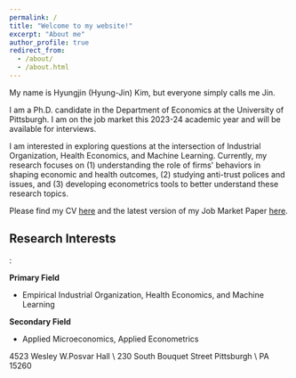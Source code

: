 ```yaml
---
permalink: /
title: "Welcome to my website!"
excerpt: "About me"
author_profile: true
redirect_from: 
  - /about/
  - /about.html
---
```



My name is Hyungjin (Hyung-Jin) Kim, but everyone simply calls me Jin. 

I am a Ph.D. candidate in the Department of Economics at the University of Pittsburgh. I am on the job market this 2023-24 academic year and will be available for interviews.

I am interested in exploring questions at the intersection of Industrial Organization, Health Economics, and Machine Learning. Currently, my research focuses on (1) understanding the role of firms' behaviors in shaping economic and health outcomes, (2) studying anti-trust polices and issues, and (3) developing econometrics tools to better understand these research topics.

Please find my CV [here](https://www.dropbox.com/scl/fi/3115ihdkydrrqj4yoband/CV_HJ_Kim.pdf?rlkey=7iy8c5wu03mzavgt6czom6i3d&dl=0) and the latest version of my Job Market Paper [here](https://www.dropbox.com/scl/fi/87rbv5kq5t2sxymz6acva/JMP_HJ_Kim.pdf?rlkey=fhs1hggnb6vmu2u9ncymn67u6&dl=0).


<h2>Research Interests</h2>:

 <strong>Primary Field</strong>
 - Empirical Industrial Organization, Health Economics, and Machine Learning

 <strong>Secondary Field</strong>
 - Applied Microeconomics, Applied Econometrics






4523 Wesley W.Posvar Hall \\
230 South Bouquet Street Pittsburgh \\
PA 15260
